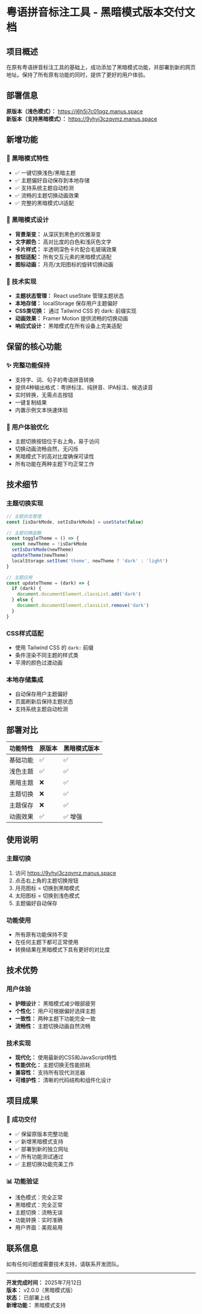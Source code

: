 # 粤语拼音标注工具 - 黑暗模式版本交付文档

## 项目概述

在原有粤语拼音标注工具的基础上，成功添加了黑暗模式功能，并部署到新的网页地址。保持了所有原有功能的同时，提供了更好的用户体验。

## 部署信息

**原版本（浅色模式）：** https://j6h5i7c01qgz.manus.space  
**新版本（支持黑暗模式）：** https://9yhyi3czqvmz.manus.space

## 新增功能

### 🌙 黑暗模式特性
- ✅ 一键切换浅色/黑暗主题
- ✅ 主题偏好自动保存到本地存储
- ✅ 支持系统主题自动检测
- ✅ 流畅的主题切换动画效果
- ✅ 完整的黑暗模式UI适配

### 🎨 黑暗模式设计
- **背景渐变：** 从深灰到黑色的优雅渐变
- **文字颜色：** 高对比度的白色和浅灰色文字
- **卡片样式：** 半透明深色卡片配合毛玻璃效果
- **按钮适配：** 所有交互元素的黑暗模式适配
- **图标动画：** 月亮/太阳图标的旋转切换动画

### 🔧 技术实现
- **主题状态管理：** React useState 管理主题状态
- **本地存储：** localStorage 保存用户主题偏好
- **CSS类切换：** 通过 Tailwind CSS 的 dark: 前缀实现
- **动画效果：** Framer Motion 提供流畅的切换动画
- **响应式设计：** 黑暗模式在所有设备上完美适配

## 保留的核心功能

### ✨ 完整功能保持
- 支持字、词、句子的粤语拼音转换
- 提供4种输出格式：粤拼标注、纯拼音、IPA标注、候选读音
- 实时转换，无需点击按钮
- 一键复制结果
- 内置示例文本快速体验

### 🎯 用户体验优化
- 主题切换按钮位于右上角，易于访问
- 切换动画流畅自然，无闪烁
- 黑暗模式下的高对比度确保可读性
- 所有功能在两种主题下均正常工作

## 技术细节

### 主题切换实现
```javascript
// 主题状态管理
const [isDarkMode, setIsDarkMode] = useState(false)

// 主题切换函数
const toggleTheme = () => {
  const newTheme = !isDarkMode
  setIsDarkMode(newTheme)
  updateTheme(newTheme)
  localStorage.setItem('theme', newTheme ? 'dark' : 'light')
}

// 主题应用
const updateTheme = (dark) => {
  if (dark) {
    document.documentElement.classList.add('dark')
  } else {
    document.documentElement.classList.remove('dark')
  }
}
```

### CSS样式适配
- 使用 Tailwind CSS 的 `dark:` 前缀
- 条件渲染不同主题的样式类
- 平滑的颜色过渡动画

### 本地存储集成
- 自动保存用户主题偏好
- 页面刷新后保持主题状态
- 支持系统主题自动检测

## 部署对比

| 功能特性 | 原版本 | 黑暗模式版本 |
|---------|--------|-------------|
| 基础功能 | ✅ | ✅ |
| 浅色主题 | ✅ | ✅ |
| 黑暗主题 | ❌ | ✅ |
| 主题切换 | ❌ | ✅ |
| 主题保存 | ❌ | ✅ |
| 动画效果 | ✅ | ✅ 增强 |

## 使用说明

### 主题切换
1. 访问 https://9yhyi3czqvmz.manus.space
2. 点击右上角的主题切换按钮
3. 月亮图标 = 切换到黑暗模式
4. 太阳图标 = 切换到浅色模式
5. 主题偏好自动保存

### 功能使用
- 所有原有功能保持不变
- 在任何主题下都可正常使用
- 转换结果在黑暗模式下具有更好的对比度

## 技术优势

### 用户体验
- **护眼设计：** 黑暗模式减少眼部疲劳
- **个性化：** 用户可根据偏好选择主题
- **一致性：** 两种主题下功能完全一致
- **流畅性：** 主题切换动画自然流畅

### 技术实现
- **现代化：** 使用最新的CSS和JavaScript特性
- **性能优化：** 主题切换无性能损耗
- **兼容性：** 支持所有现代浏览器
- **可维护性：** 清晰的代码结构和组件化设计

## 项目成果

### 🎉 成功交付
- ✅ 保留原版本完整功能
- ✅ 新增黑暗模式支持
- ✅ 部署到新的独立网址
- ✅ 所有功能测试通过
- ✅ 主题切换功能完美工作

### 📊 功能验证
- 浅色模式：完全正常
- 黑暗模式：完全正常
- 主题切换：流畅无误
- 功能转换：实时准确
- 用户界面：美观易用

## 联系信息

如有任何问题或需要技术支持，请联系开发团队。

---

**开发完成时间：** 2025年7月12日  
**版本：** v2.0.0（黑暗模式版）  
**状态：** 已部署上线  
**新增功能：** 黑暗模式支持

